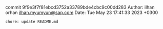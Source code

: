 commit 9f9e3f7f81ebcd3752a33789bde4cbc9c00dd283
Author: ilhan orhan <ilhan.myumyun@sap.com>
Date:   Tue May 23 17:41:33 2023 +0300

    chore: update README.md
